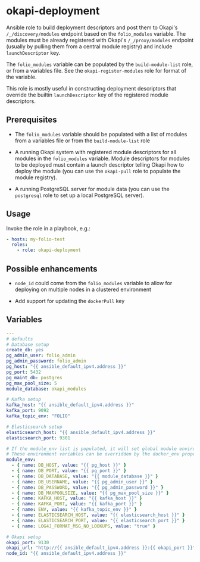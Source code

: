 # okapi-deployment

Ansible role to build deployment descriptors and post them to Okapi's `/_/discovery/modules` endpoint based on the `folio_modules` variable. The modules must be already registered with Okapi's `/_/proxy/modules` endpoint (usually by pulling them from a central module registry) and include `launchDescriptor` key.

The `folio_modules` variable can be populated by the `build-module-list` role, or from a variables file. See the `okapi-register-modules` role for format of the variable.

This role is mostly useful in constructing deployment descriptors that override the builtin `launchDescriptor` key of the registered module descriptors.

## Prerequisites

* The `folio_modules` variable should be populated with a list of modules from a variables file or from the `build-module-list` role

* A running Okapi system with registered module descriptors for all modules in the `folio_modules` variable. Module descriptors for modules to be deployed must contain a launch descriptor telling Okapi how to deploy the module (you can use the `okapi-pull` role to populate the module registry).

* A running PostgreSQL server for module data (you can use the `postgresql` role to set up a local PostgreSQL server).

## Usage

Invoke the role in a playbook, e.g.:

```yaml
- hosts: my-folio-test
  roles:
    - role: okapi-deployment
```

## Possible enhancements

* `node_id` could come from the `folio_modules` variable to allow for deploying on multiple nodes in a clustered environment

* Add support for updating the `dockerPull` key

## Variables

```yaml
---
# defaults
# Database setup
create_db: yes
pg_admin_user: folio_admin
pg_admin_password: folio_admin
pg_host: "{{ ansible_default_ipv4.address }}"
pg_port: 5432
pg_maint_db: postgres
pg_max_pool_size: 5
module_database: okapi_modules

# Kafka setup
kafka_host: "{{ ansible_default_ipv4.address }}"
kafka_port: 9092
kafka_topic_env: "FOLIO"

# Elasticsearch setup
elasticsearch_host: "{{ ansible_default_ipv4.address }}"
elasticsearch_port: 9301

# If the module_env list is populated, it will set global module environment variables
# These environment variables can be overridden by the docker_env property of the folio_modules entries
module_env:
  - { name: DB_HOST, value: "{{ pg_host }}" }
  - { name: DB_PORT, value: "{{ pg_port }}" }
  - { name: DB_DATABASE, value: "{{ module_database }}" }
  - { name: DB_USERNAME, value: "{{ pg_admin_user }}" }
  - { name: DB_PASSWORD, value: "{{ pg_admin_password }}" }
  - { name: DB_MAXPOOLSIZE, value: "{{ pg_max_pool_size }}" }
  - { name: KAFKA_HOST, value: "{{ kafka_host }}" }
  - { name: KAFKA_PORT, value: "{{ kafka_port }}" }
  - { name: ENV, value: "{{ kafka_topic_env }}" }
  - { name: ELASTICSEARCH_HOST, value: "{{ elasticsearch_host }}" }
  - { name: ELASTICSEARCH_PORT, value: "{{ elasticsearch_port }}" }
  - { name: LOG4J_FORMAT_MSG_NO_LOOKUPS, value: "true" }

# Okapi setup
okapi_port: 9130
okapi_url: "http://{{ ansible_default_ipv4.address }}:{{ okapi_port }}"
node_id: "{{ ansible_default_ipv4.address }}"
```

